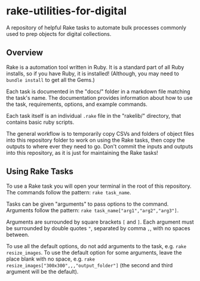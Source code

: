 # rake-utilities-for-digital

A repository of helpful Rake tasks to automate bulk processes commonly used to prep objects for digital collections. 

## Overview

Rake is a automation tool written in Ruby. 
It is a standard part of all Ruby installs, so if you have Ruby, it is installed!
(Although, you may need to `bundle install` to get all the Gems.)

Each task is documented in the "docs/" folder in a markdown file matching the task's name. 
The documentation provides information about how to use the task, requirements, options, and example commands.

Each task itself is an individual `.rake` file in the "rakelib/" directory, that contains basic ruby scripts. 

The general workflow is to temporarily copy CSVs and folders of object files into this repository folder to work on using the Rake tasks, then copy the outputs to where ever they need to go. 
Don't commit the inputs and outputs into this repository, as it is just for maintaining the Rake tasks!

## Using Rake Tasks

To use a Rake task you will open your terminal in the root of this repository. 
The commands follow the pattern: `rake task_name`.

Tasks can be given "arguments" to pass options to the command. 
Arguments follow the pattern: `rake task_name["arg1","arg2","arg3"]`.

Arguments are surrounded by square brackets `[` and `]`.
Each argument must be surrounded by double quotes `"`, separated by comma `,`, with no spaces between. 

To use all the default options, do not add arguments to the task, e.g. `rake resize_images`.
To use the default option for some arguments, leave the place blank with no space, e.g. `rake resize_images["300x300",,,"output_folder"]` (the second and third argument will be the default).
